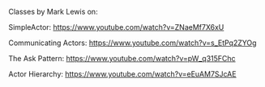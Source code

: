 
Classes by Mark Lewis on:

SimpleActor: https://www.youtube.com/watch?v=ZNaeMf7X6xU

Communicating Actors: https://www.youtube.com/watch?v=s_EtPq2ZYOg

The Ask Pattern: https://www.youtube.com/watch?v=pW_q315FChc

Actor Hierarchy: https://www.youtube.com/watch?v=eEuAM7SJcAE